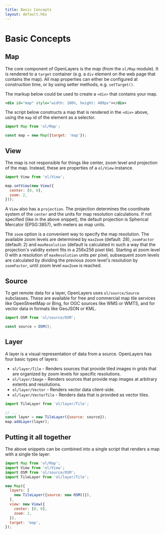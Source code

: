 ```yaml
---
title: Basic Concepts
layout: default.hbs
---
```


# Basic Concepts

## Map

The core component of OpenLayers is the map (from the `ol/Map` module). It is rendered to a `target` container (e.g. a `div` element on the web page that contains the map). All map properties can either be configured at construction time, or by using setter methods, e.g. `setTarget()`.

The markup below could be used to create a `<div>` that contains your map.

```xml
<div id="map" style="width: 100%, height: 400px"></div>
```

The script below constructs a map that is rendered in the `<div>` above, using the `map` id of the element as a selector.

```js
import Map from 'ol/Map';

const map = new Map({target: 'map'});
```

## View

The map is not responsible for things like center, zoom level and projection of the map. Instead, these are properties of a `ol/View` instance.

```js
import View from 'ol/View';

map.setView(new View({
  center: [0, 0],
  zoom: 2,
}));
```

A `View` also has a `projection`. The projection determines the coordinate system of the `center` and the units for map resolution calculations. If not specified (like in the above snippet), the default projection is Spherical Mercator (EPSG:3857), with meters as map units.

The `zoom` option is a convenient way to specify the map resolution. The available zoom levels are determined by `maxZoom` (default: 28), `zoomFactor` (default: 2) and `maxResolution` (default is calculated in such a way that the projection's validity extent fits in a 256x256 pixel tile). Starting at zoom level 0 with a resolution of `maxResolution` units per pixel, subsequent zoom levels are calculated by dividing the previous zoom level's resolution by `zoomFactor`, until zoom level `maxZoom` is reached.


## Source

To get remote data for a layer, OpenLayers uses `ol/source/Source` subclasses. These are available for free and commercial map tile services like OpenStreetMap or Bing, for OGC sources like WMS or WMTS, and for vector data in formats like GeoJSON or KML.

```js
import OSM from 'ol/source/OSM';

const source = OSM();
```

## Layer

A layer is a visual representation of data from a source. OpenLayers has four basic types of layers:

 * `ol/layer/Tile` - Renders sources that provide tiled images in grids that are organized by zoom levels for specific resolutions.
 * `ol/layer/Image` - Renders sources that provide map images at arbitrary extents and resolutions.
 * `ol/layer/Vector` - Renders vector data client-side.
 * `ol/layer/VectorTile` - Renders data that is provided as vector tiles.

```js
import TileLayer from 'ol/layer/Tile';

// ...
const layer = new TileLayer({source: source});
map.addLayer(layer);
```

## Putting it all together

The above snippets can be combined into a single script that renders a map with a single tile layer:

```js
import Map from 'ol/Map';
import View from 'ol/View';
import OSM from 'ol/source/OSM';
import TileLayer from 'ol/layer/Tile';

new Map({
  layers: [
    new TileLayer({source: new OSM()}),
  ],
  view: new View({
    center: [0, 0],
    zoom: 2,
  }),
  target: 'map',
});
```

